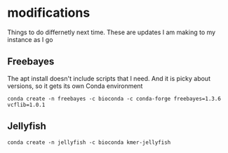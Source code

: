 # modifications

Things to do differnetly next time.  These are updates I am making to my instance as I go

## Freebayes

The apt install doesn't include scripts that  I need.  And it is picky about versions, so it gets its own Conda environment

```
conda create -n freebayes -c bioconda -c conda-forge freebayes=1.3.6 vcflib=1.0.1
```

## Jellyfish

```
conda create -n jellyfish -c bioconda kmer-jellyfish
```
